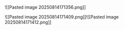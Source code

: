 ![[Pasted image 20250814171356.png]]

![[Pasted image 20250814171409.png]]![[Pasted image 20250814171412.png]]